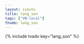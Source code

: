```yaml
--- 
layout: sieutv
title: lang_son
tags: ["VN-local"]
thumb: lang_son
---
```

{% include tvadv key="lang_son" %}
